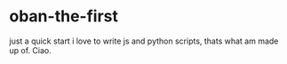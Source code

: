 # oban-the-first
just a quick start
i love to write js and python scripts, thats what am made up of. Ciao.
